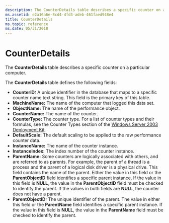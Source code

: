 ```yaml
---
description: The CounterDetails table describes a specific counter on a particular computer.
ms.assetid: e2a16a6e-8cd4-4fd3-adeb-461faed948e4
title: CounterDetails
ms.topic: reference
ms.date: 05/31/2018
---
```


# CounterDetails

The **CounterDetails** table describes a specific counter on a particular computer.

The **CounterDetails** table defines the following fields:

-   **CounterID:** A unique identifier in the database that maps to a specific counter name text string. This field is the primary key of this table.
-   **MachineName:** The name of the computer that logged this data set.
-   **ObjectName:** The name of the performance object.
-   **CounterName:** The name of the counter.
-   **CounterType:** The counter type. For a list of counter types and their formulas, see the Counter Types section of the [Windows Server 2003 Deployment Kit](/previous-versions/windows/it-pro/windows-server-2003/cc776490(v=ws.10)).
-   **DefaultScale:** The default scaling to be applied to the raw performance counter data.
-   **InstanceName:** The name of the counter instance.
-   **InstanceIndex:** The index number of the counter instance.
-   **ParentName:** Some counters are logically associated with others, and are referred to as parents. For example, the parent of a thread is a process and the parent of a logical disk driver is a physical drive. This field contains the name of the parent. Either the value in this field or the **ParentObjectID** field identifies a specific parent instance. If the value in this field is **NULL**, the value in the **ParentObjectID** field must be checked to identify the parent. If the values in both fields are **NULL**, the counter does not have a parent.
-   **ParentObjectID:** The unique identifier of the parent. The value in either this field or the **ParentName** field identifies a specific parent instance. If the value in this field is **NULL**, the value in the **ParentName** field must be checked to identify the parent.

 

 
